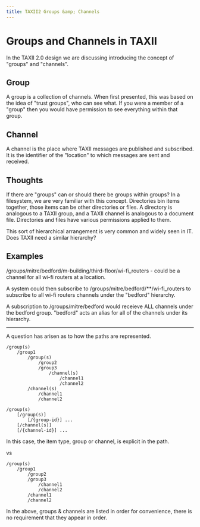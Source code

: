 ```yaml
---
title: TAXII2 Groups &amp; Channels
---
```

# Groups and Channels in TAXII

In the TAXII 2.0 design we are discussing introducing the concept of "groups" and "channels".

## Group

A group is a collection of channels. When first presented, this was based on the idea of "trust groups", who can see what.
If you were a member of a "group" then you would have permission to see everything within that group.

## Channel

A channel is the place where TAXII messages are published and subscribed. It is the identifier of the "location" to which
messages are sent and received.

## Thoughts

If there are "groups" can or should there be groups within groups? In a filesystem, we are very familiar with this concept.
Directories bin items together, those items can be other directories or files. A directory is analogous to a TAXII group, and 
a TAXII channel is analogous to a document file. Directories and files have various permissions applied to them.

This sort of hierarchical arrangement is very common and widely seen in IT. Does TAXII need a similar hierarchy?

## Examples

/groups/mitre/bedford/m-building/third-floor/wi-fi_routers - could be a channel for all wi-fi routers at a location.

A system could then subscribe to /groups/mitre/bedford/**/wi-fi_routers to subscribe to all wi-fi routers channels
under the "bedford" hierarchy.

A subscription to /groups/mitre/bedford would receieve ALL channels under the bedford group. "bedford" acts an alias
for all of the channels under its hierarchy.

---

A question has arisen as to how the paths are represented.

	/group(s)
		/group1
			/group(s)
        		/group2
        		/group3
					/channel(s)
						/channel1
						/channel2
			/channel(s)
				/channel1
				/channel2
        
	/group(s)
		[/group(s)]
			[/{group-id}] ...
		[/channel(s)]
		[/{channel-id}] ...

In this case, the item type, group or channel, is explicit in the path.

vs

	/group(s)
		/group1
			/group2
			/group3
				/channel1
				/channel2
    		/channel1
			/channel2
  
In the above, groups & channels are listed in order for convenience, there is no requirement that they appear in order.

